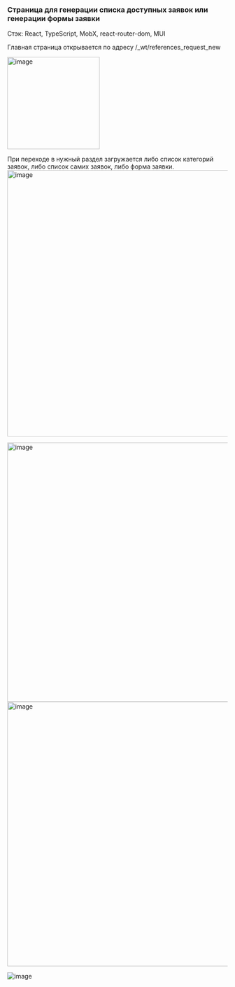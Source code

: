 ### Страница для генерации списка доступных заявок или генерации формы заявки

Стэк: React, TypeScript, MobX, react-router-dom, MUI

Главная страница открывается по адресу /_wt/references_request_new

<img width="211" alt="image" src="https://github.com/MaxClawrenz/requests/assets/142581038/d53029a4-334f-443c-b2f7-4b68a103c05f">

При переходе в нужный раздел загружается либо список категорий заявок, либо список самих заявок, либо форма заявки.
<img width="609" alt="image" src="https://github.com/MaxClawrenz/requests/assets/142581038/7c3d8f4e-4a8a-479f-9b7f-39b46e410a27">

<img width="593" alt="image" src="https://github.com/MaxClawrenz/requests/assets/142581038/16a53d7f-d583-495d-b06b-3d0989e51a6f">

<img width="605" alt="image" src="https://github.com/MaxClawrenz/requests/assets/142581038/af38a2c1-8654-4eb5-be71-f6418bad722d">

![image](https://github.com/MaxClawrenz/requests/assets/142581038/47c48deb-cd6d-4d3c-b181-394d8f5e2ae9)

